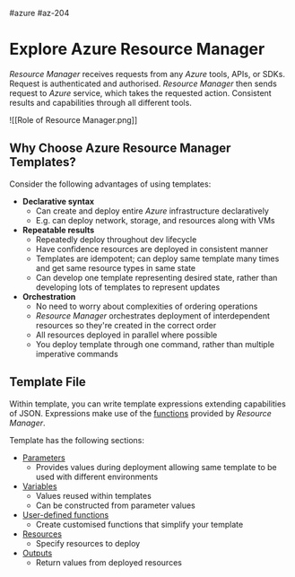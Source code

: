 #azure #az-204 

# Explore Azure Resource Manager
*Resource Manager* receives requests from any *Azure* tools, APIs, or SDKs.
Request is authenticated and authorised.
*Resource Manager* then sends request to *Azure* service, which takes the requested action.
Consistent results and capabilities through all different tools.

![[Role of Resource Manager.png]]

## Why Choose Azure Resource Manager Templates?
Consider the following advantages of using templates:
- **Declarative syntax**
	- Can create and deploy entire *Azure* infrastructure declaratively
	- E.g. can deploy network, storage, and resources along with VMs
- **Repeatable results**
	- Repeatedly deploy throughout dev lifecycle
	- Have confidence resources are deployed in consistent manner
	- Templates are idempotent; can deploy same template many times and get same resource types in same state
	- Can develop one template representing desired state, rather than developing lots of templates to represent updates
- **Orchestration**
	- No need to worry about complexities of ordering operations
	- *Resource Manager* orchestrates deployment of interdependent resources so they're created in the correct order
	- All resources deployed in parallel where possible
	- You deploy template through one command, rather than multiple imperative commands

## Template File
Within template, you can write template expressions extending capabilities of JSON.
Expressions make use of the [functions](https://docs.microsoft.com/en-us/azure/azure-resource-manager/templates/template-functions) provided by *Resource Manager*.

Template has the following sections:
- [Parameters](https://docs.microsoft.com/en-us/azure/azure-resource-manager/templates/parameters) 
	- Provides values during deployment allowing same template to be used with different environments
- [Variables](https://docs.microsoft.com/en-us/azure/azure-resource-manager/templates/variables) 
	- Values reused within templates
	- Can be constructed from parameter values
- [User-defined functions](https://docs.microsoft.com/en-us/azure/azure-resource-manager/templates/user-defined-functions)
	- Create customised functions that simplify your template
- [Resources](https://docs.microsoft.com/en-us/azure/azure-resource-manager/templates/resource-declaration)
	- Specify resources to deploy
- [Outputs](https://docs.microsoft.com/en-us/azure/azure-resource-manager/templates/outputs)
	- Return values from deployed resources
